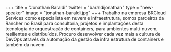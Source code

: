 +++
title = "Jonathan Baraldi"
twitter = "baraldijonathan"
type = "new-speaker"
image = "jonathan-baraldi.jpg"
+++
Trabalho na empresa BRCloud Services como especialista em nuvem e infraestrutura, somos parceiros da Rancher no Brasil para consultoria, projetos e implantações desta tecnologia de orquestração de containers, para ambientes multi-nuvem, resilientes e distribuídos. Procuro desenvolver cada vez mais a cultura de DevOps através da automação da gestão da infra estrutura de containers e também da nuvem.